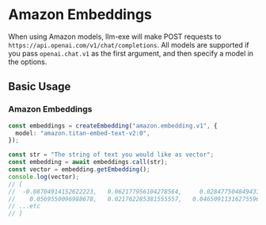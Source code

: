
# Amazon Embeddings

When using Amazon models, llm-exe will make POST requests to `https://api.openai.com/v1/chat/completions`. All models are supported if you pass `openai.chat.v1` as the first argument, and then specify a model in the options.

## Basic Usage

### Amazon Embeddings

```ts
const embeddings = createEmbedding("amazon.embedding.v1", {
  model: "amazon.titan-embed-text-v2:0",
});

const str = "The string of text you would like as vector";
const embedding = await embeddings.call(str);
const vector = embedding.getEmbedding();
console.log(vector);
// [
//  -0.08704914152622223,   0.062177956104278564,     0.0284775048494339,
//    0.0569550096988678,   0.021762285381555557,   0.046509113162755966,
// ...etc
// ]
```
